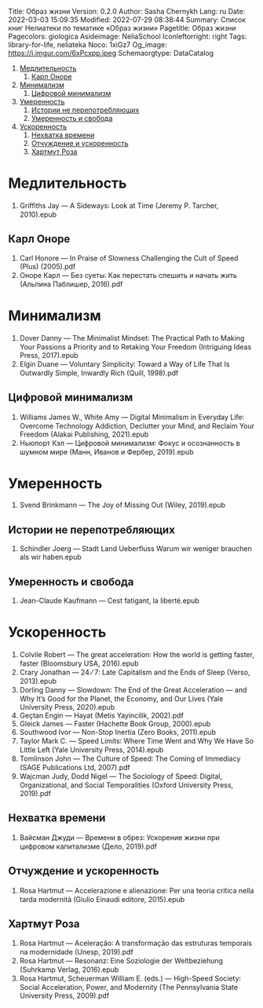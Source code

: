 Title: Образ жизни
Version: 0.2.0
Author: Sasha Chernykh
Lang: ru
Date: 2022-03-03 15:09:35
Modified: 2022-07-29 08:38:44
Summary: Список книг Нелиатеки по тематике «Образ жизни»
Pagetitle: Образ жизни
Pagecolors: giologica
Asideimage: NeliaSchool
Iconleftorright: right
Tags: library-for-life, neliateka
Noco: 1xiGz7
Og_image: https://i.imgur.com/6xPcxpp.jpeg
Schemaorgtype: DataCatalog

<!-- MarkdownTOC -->

1. [Медлительность](#Медлительность)
	1. [Карл Оноре](#Карл-Оноре)
1. [Минимализм](#Минимализм)
	1. [Цифровой минимализм](#Цифровой-минимализм)
1. [Умеренность](#Умеренность)
	1. [Истории не перепотребляющих](#Истории-не-перепотребляющих)
	1. [Умеренность и свобода](#Умеренность-и-свобода)
1. [Ускоренность](#Ускоренность)
	1. [Нехватка времени](#Нехватка-времени)
	1. [Отчуждение и ускоренность](#Отчуждение-и-ускоренность)
	1. [Хартмут Роза](#Хартмут-Роза)

<!-- /MarkdownTOC -->

<a id="Медлительность"></a>
# Медлительность

1. Griffiths Jay — A Sideways꞉ Look at Time (Jeremy P. Tarcher, 2010).epub

<a id="Карл-Оноре"></a>
## Карл Оноре

1. Carl Honore — In Praise of Slowness Challenging the Cult of Speed (Plus) (2005).pdf
1. Оноре Карл — Без суеты꞉ Как перестать спешить и начать жить (Альпина Паблишер, 2016).pdf

<a id="Минимализм"></a>
# Минимализм

1. Dover Danny — The Minimalist Mindset꞉ The Practical Path to Making Your Passions a Priority and to Retaking Your Freedom (Intriguing Ideas Press, 2017).epub
1. Elgin Duane — Voluntary Simplicity꞉ Toward a Way of Life That Is Outwardly Simple, Inwardly Rich (Quill, 1998).pdf

<a id="Цифровой-минимализм"></a>
## Цифровой минимализм

1. Williams James W., White Amy — Digital Minimalism in Everyday Life꞉ Overcome Technology Addiction, Declutter your Mind, and Reclaim Your Freedom (Alakai Publishing, 2021).epub
1. Ньюпорт Кэл — Цифровой минимализм꞉ Фокус и осознанность в шумном мире (Манн, Иванов и Фербер, 2019).epub

<a id="Умеренность"></a>
# Умеренность

1. Svend Brinkmann — The Joy of Missing Out (Wiley, 2019).epub

<a id="Истории-не-перепотребляющих"></a>
## Истории не перепотребляющих

1. Schindler Joerg — Stadt Land Ueberfluss Warum wir weniger brauchen als wir haben.epub

<a id="Умеренность-и-свобода"></a>
## Умеренность и свобода

1. Jean-Claude Kaufmann — Cest fatigant, la liberté.epub

<a id="Ускоренность"></a>
# Ускоренность

1. Colvile Robert — The great acceleration꞉ How the world is getting faster, faster (Bloomsbury USA, 2016).epub
1. Crary Jonathan — 24 ⁄ 7꞉ Late Capitalism and the Ends of Sleep (Verso, 2013).epub
1. Dorling Danny — Slowdown꞉ The End of the Great Acceleration — and Why It’s Good for the Planet, the Economy, and Our Lives (Yale University Press, 2020).epub
1. Geçtan Engin — Hayat (Metis Yayincilik, 2002).pdf
1. Gleick James — Faster (Hachette Book Group, 2000).epub
1. Southwood Ivor — Non-Stop Inertia (Zero Books, 2011).epub
1. Taylor Mark C. — Speed Limits꞉ Where Time Went and Why We Have So Little Left (Yale University Press, 2014).epub
1. Tomlinson John — The Culture of Speed꞉ The Coming of Immediacy (SAGE Publications Ltd, 2007).pdf
1. Wajcman Judy, Dodd Nigel — The Sociology of Speed꞉ Digital, Organizational, and Social Temporalities (Oxford University Press, 2019).pdf

<a id="Нехватка-времени"></a>
## Нехватка времени

1. Вайсман Джуди — Времени в обрез꞉ Ускорение жизни при цифровом капитализме (Дело, 2019).pdf

<a id="Отчуждение-и-ускоренность"></a>
## Отчуждение и ускоренность

1. Rosa Hartmut — Accelerazione e alienazione꞉ Per una teoria critica nella tarda modernità (Giulio Einaudi editore, 2015).epub

<a id="Хартмут-Роза"></a>
## Хартмут Роза

1. Rosa Hartmut — Aceleração꞉ A transformação das estruturas temporais na modernidade (Unesp, 2019).pdf
1. Rosa Hartmut — Resonanz꞉ Eine Soziologie der Weltbeziehung (Suhrkamp Verlag, 2016).epub
1. Rosa Hartmut, Scheuerman William E. (eds.) — High-Speed Society꞉ Social Acceleration, Power, and Modernity (The Pennsylvania State University Press, 2009).pdf
